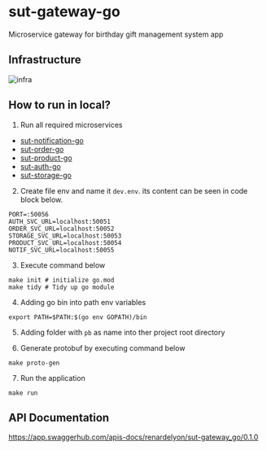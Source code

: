# sut-gateway-go

Microservice gateway for birthday gift management system app

## Infrastructure
![infra](https://user-images.githubusercontent.com/79710053/179886093-449a6144-b195-4e3d-bff0-17cc1b3ba111.png)

## How to run in local?
1. Run all required microservices
  <ul>
  <li><a href="https://github.com/renardelyon/sut-notification-go" target="_blank">sut-notification-go</a></li>
  <li><a href="https://github.com/renardelyon/sut-order-go" target="_blank">sut-order-go</a></li>
  <li><a href="https://github.com/renardelyon/sut-product-go" target="_blank">sut-product-go</a></li>
  <li><a href="https://github.com/renardelyon/sut-auth-go" target="_blank">sut-auth-go</a></li>
  <li><a href="https://github.com/renardelyon/sut-storage-go" target="_blank">sut-storage-go</a></li>
  </ul>

2. Create file env and name it `dev.env`. its content can be seen in code block below. 
```
PORT=:50056
AUTH_SVC_URL=localhost:50051
ORDER_SVC_URL=localhost:50052
STORAGE_SVC_URL=localhost:50053
PRODUCT_SVC_URL=localhost:50054
NOTIF_SVC_URL=localhost:50055

```

3. Execute command below
```
make init # initialize go.mod
make tidy # Tidy up go module
```

4. Adding go bin into path env variables
```
export PATH=$PATH:$(go env GOPATH)/bin
```

5. Adding folder with `pb` as name into ther project root directory

6. Generate protobuf by executing command below
```
make proto-gen
```

7. Run the application
```
make run
```

## API Documentation
https://app.swaggerhub.com/apis-docs/renardelyon/sut-gateway_go/0.1.0
